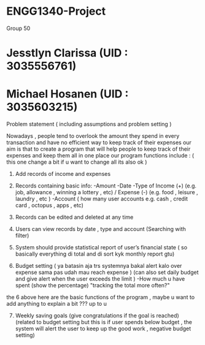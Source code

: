 # ENGG1340-Project
 Group 50 

# Jesstlyn Clarissa (UID : 3035556761) 
# Michael Hosanen (UID : 3035603215) 

Problem statement ( including assumptions and problem setting )

Nowadays , people tend to overlook the amount they spend in every transaction and have no efficient way to keep track of their expenses
our aim is that to create a program that will help people to keep track of their expenses and keep them all in one place
our program functions include : ( this one change a bit if u want to change all its also ok )

1. Add records of income and expenses

2. Records containing basic info:
  -Amount
  -Date
  -Type of Income (+)  (e.g. job, allowance , winning a lottery , etc) / Expense (-)  (e.g. food , leisure , laundry , etc )
  -Account ( how many user accounts e.g. cash , credit card , octopus , apps , etc)

3. Records can be edited and deleted at any time 

4. Users can view records by date , type and account (Searching with filter)

5. System should provide statistical report of user’s financial state ( so basically everything di total and di sort kyk monthly report gtu)

6. Budget setting ( ya batasin aja trs systemnya bakal alert kalo over expense sama pas udah mau reach expense ) (can also set daily budget and give alert when the user exceeds the limit ) 
  -How much u have spent (show the percentage) "tracking the total more often?" 
  
the 6 above here are the basic functions of the program , maybe u want to add anything to explain a bit ??? up to u

7. Weekly saving goals (give congratulations if the goal is reached) (related to budget setting but this is if user spends below budget , the system will alert the user to keep up the good work , negative budget setting)

